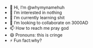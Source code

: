 - 👋 Hi, I’m @whymynamehuh
- 👀 I’m interested in nothing 
- 🌱 I’m currently learning shit
- 💞️ I’m looking to collaborate on 3000AD
- 📫 How to reach me pray god
- 😄 Pronouns: this is cringe
- ⚡ Fun fact:why?

<!---
whymynamehuh/whymynamehuh is a ✨ special ✨ repository because its `README.md` (this file) appears on your GitHub profile.
You can click the Preview link to take a look at your changes.
--->
